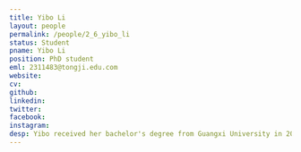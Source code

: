 ```yaml
---
title: Yibo Li
layout: people
permalink: /people/2_6_yibo_li
status: Student
pname: Yibo Li
position: PhD student 
eml: 2311483@tongji.edu.com
website: 
cv: 
github: 
linkedin:
twitter: 
facebook: 
instagram:
desp: Yibo received her bachelor's degree from Guangxi University in 2019. Her research focuses on tRNA modification and tRNA modifying enzyme.
---
```

